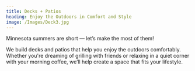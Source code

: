 ```yaml
---
title: Decks + Patios
heading: Enjoy the Outdoors in Comfort and Style
image: /Images/Deck3.jpg
---
```


Minnesota summers are short — let’s make the most of them!

We build decks and patios that help you enjoy the outdoors comfortably. Whether you're dreaming of grilling with friends or relaxing in a quiet corner with your morning coffee, we’ll help create a space that fits your lifestyle.
